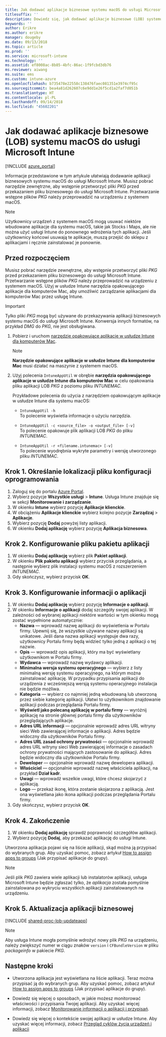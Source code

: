 ```yaml
---
title: Jak dodawać aplikacje biznesowe systemu macOS do usługi Microsoft Intune
titlesuffix: ''
description: Dowiedz się, jak dodawać aplikacje biznesowe (LOB) systemu macOS do usługi Microsoft Intune.
keywords: ''
author: Erikre
ms.author: erikre
manager: dougeby
ms.date: 09/13/2018
ms.topic: article
ms.prod: ''
ms.service: microsoft-intune
ms.technology: ''
ms.assetid: ef8008ac-8b85-4bfc-86ac-1f9fcbd3db76
ms.reviewer: aiwang
ms.suite: ems
ms.custom: intune-azure
ms.openlocfilehash: b735478e22558c138476faec081351e3974cf95c
ms.sourcegitcommit: bea4a81d262607c6e9dd1e26f5cd1a2faf7d051b
ms.translationtype: HT
ms.contentlocale: pl-PL
ms.lasthandoff: 09/14/2018
ms.locfileid: "45602201"
---
```

# <a name="how-to-add-macos-line-of-business-lob-apps-to-microsoft-intune"></a>Jak dodawać aplikacje biznesowe (LOB) systemu macOS do usługi Microsoft Intune

[!INCLUDE [azure_portal](./includes/azure_portal.md)]

Informacje przedstawione w tym artykule ułatwiają dodawanie aplikacji biznesowych systemu macOS do usługi Microsoft Intune. Musisz pobrać narzędzie zewnętrzne, aby wstępnie przetworzyć pliki *PKG* przed przekazaniem pliku biznesowego do usługi Microsoft Intune. Przetwarzanie wstępne plików *PKG* należy przeprowadzić na urządzeniu z systemem macOS.

> [!NOTE]
> Użytkownicy urządzeń z systemem macOS mogą usuwać niektóre wbudowane aplikacje dla systemu macOS, takie jak Stocks i Maps, ale nie można użyć usługi Intune do ponownego wdrożenia tych aplikacji. Jeśli użytkownicy końcowi usuwają te aplikacje, muszą przejść do sklepu z aplikacjami i ręcznie zainstalować je ponownie.

## <a name="before-your-start"></a>Przed rozpoczęciem

Musisz pobrać narzędzie zewnętrzne, aby wstępnie przetworzyć pliki *PKG* przed przekazaniem pliku biznesowego do usługi Microsoft Intune. Przetwarzanie wstępne plików *PKG* należy przeprowadzić na urządzeniu z systemem macOS. Użyj w usłudze Intune narzędzia opakowującego aplikacje dla komputerów Mac, aby umożliwić zarządzanie aplikacjami dla komputerów Mac przez usługę Intune.

> [!IMPORTANT]
> Tylko pliki *PKG* mogą być używane do przekazywania aplikacji biznesowych systemu macOS do usługi Microsoft Intune. Konwersja innych formatów, na przykład *DMG* do *PKG*, nie jest obsługiwana.

1. Pobierz i uruchom [narzędzie opakowujące aplikacje w usłudze Intune dla komputerów Mac](https://github.com/msintuneappsdk/intune-app-wrapping-tool-mac).

    > [!NOTE]
    > **Narzędzie opakowujące aplikacje w usłudze Intune dla komputerów Mac** musi działać na maszynie z systemem macOS.

2. Użyj polecenia `IntuneAppUtil` w obrębie **narzędzia opakowującego aplikacje w usłudze Intune dla komputerów Mac** w celu opakowania pliku aplikacji LOB *PKG* z poziomu pliku *INTUNEMAC*.<br>

    Przykładowe polecenia do użycia z narzędziem opakowującym aplikacje w usłudze Intune dla systemu macOS:
    
    - `IntuneAppUtil -h`<br>
    To polecenie wyświetla informacje o użyciu narzędzia.
    
    - `IntuneAppUtil -c <source_file> -o <output_file> [-v]`<br>
    To polecenie opakowuje plik aplikacji LOB *PKG* do pliku *INTUNEMAC*.
    
    - `IntuneAppUtil -r <filename.intunemac> [-v]`<br>
    To polecenie wyodrębnia wykryte parametry i wersję utworzonego pliku *INTUNEMAC*.

## <a name="step-1---specify-the-software-setup-file"></a>Krok 1. Określanie lokalizacji pliku konfiguracji oprogramowania

1. Zaloguj się do portalu [Azure Portal](https://portal.azure.com).
2. Wybierz pozycje **Wszystkie usługi** > **Intune**. Usługa Intune znajduje się w sekcji **Monitorowanie i zarządzanie**.
3. W okienku **Intune** wybierz pozycję **Aplikacje klienckie**.
4. W obciążeniu **Aplikacje klienckie** wybierz kolejno pozycje **Zarządzaj** > **Aplikacje**.
5. Wybierz pozycję **Dodaj** powyżej listy aplikacji.
6. W okienku **Dodaj aplikację** wybierz pozycję **Aplikacja biznesowa**.

## <a name="step-2---configure-the-app-package-file"></a>Krok 2. Konfigurowanie pliku pakietu aplikacji

1. W okienku **Dodaj aplikację** wybierz plik **Pakiet aplikacji**.
2. W okienku **Plik pakietu aplikacji** wybierz przycisk przeglądania, a następnie wybierz plik instalacji systemu macOS z rozszerzeniem *INTUNEMAC*.
3. Gdy skończysz, wybierz przycisk **OK**.


## <a name="step-3---configure-app-information"></a>Krok 3. Konfigurowanie informacji o aplikacji

1. W okienku **Dodaj aplikację** wybierz pozycję **Informacje o aplikacji**.
2. W okienku **Informacje o aplikacji** dodaj szczegóły swojej aplikacji. W zależności od wybranej aplikacji niektóre wartości w tym okienku mogą zostać wypełnione automatycznie:
    - **Nazwa** — wprowadź nazwę aplikacji do wyświetlenia w Portalu firmy. Upewnij się, że wszystkie używane nazwy aplikacji są unikatowe. Jeśli dana nazwa aplikacji występuje dwa razy, użytkownicy Portalu firmy będą widzieć tylko jedną z aplikacji o tej nazwie.
    - **Opis** — wprowadź opis aplikacji, który ma być wyświetlany użytkownikom w Portalu firmy.
    - **Wydawca** — wprowadź nazwę wydawcy aplikacji.
    - **Minimalna wersja systemu operacyjnego** — wybierz z listy minimalną wersję systemu operacyjnego, na którym można zainstalować aplikację. W przypadku przypisania aplikacji do urządzenia z wcześniejszą wersją systemu operacyjnego instalacja nie będzie możliwa.
    - **Kategoria** — wybierz co najmniej jedną wbudowaną lub utworzoną przez siebie kategorię aplikacji. Ułatwi to użytkownikom znajdowanie aplikacji podczas przeglądania Portalu firmy.
    - **Wyświetl jako polecaną aplikację w portalu firmy** — wyróżnij aplikację na stronie głównej portalu firmy dla użytkowników przeglądających aplikacje.
    - **Adres URL informacji** — opcjonalnie wprowadź adres URL witryny sieci Web zawierającej informacje o aplikacji. Adres będzie widoczny dla użytkowników Portalu firmy.
    - **Adres URL zasad ochrony prywatności** — opcjonalnie wprowadź adres URL witryny sieci Web zawierającej informacje o zasadach ochrony prywatności mających zastosowanie do aplikacji. Adres będzie widoczny dla użytkowników Portalu firmy.
    - **Deweloper** — opcjonalnie wprowadź nazwę dewelopera aplikacji.
    - **Właściciel** — opcjonalnie wprowadź nazwę właściciela aplikacji, na przykład **Dział kadr**.
    - **Uwagi** — wprowadź wszelkie uwagi, które chcesz skojarzyć z aplikacją.
    - **Logo** — przekaż ikonę, która zostanie skojarzona z aplikacją. Jest ona wyświetlana jako ikona aplikacji podczas przeglądania Portalu firmy.
3. Gdy skończysz, wybierz przycisk **OK**.

## <a name="step-4---finish-up"></a>Krok 4. Zakończenie

1. W okienku **Dodaj aplikację** sprawdź poprawność szczegółów aplikacji.
2. Wybierz pozycję **Dodaj**, aby przekazać aplikację do usługi Intune.

Utworzona aplikacja pojawi się na liście aplikacji, skąd można ją przypisać do wybranych grup. Aby uzyskać pomoc, zobacz artykuł [How to assign apps to groups](apps-deploy.md) (Jak przypisać aplikacje do grupy).

> [!NOTE]
> Jeśli plik *PKG* zawiera wiele aplikacji lub instalatorów aplikacji, usługa Microsoft Intune będzie zgłaszać tylko, że *aplikacja* została pomyślnie zainstalowana po wykryciu wszystkich aplikacji zainstalowanych na urządzeniu.

## <a name="step-5---update-a-line-of-business-app"></a>Krok 5. Aktualizacja aplikacji biznesowej

[!INCLUDE [shared-proc-lob-updateapp](./includes/shared-proc-lob-updateapp.md)]

> [!NOTE]
> Aby usługa Intune mogła pomyślnie wdrożyć nowy plik *PKG* na urządzeniu, należy zwiększyć numer w ciągu znaków `version` i `CFBundleVersion` w pliku *packageinfo* w pakiecie *PKG*.

## <a name="next-steps"></a>Następne kroki

- Utworzona aplikacja jest wyświetlana na liście aplikacji. Teraz można przypisać ją do wybranych grup. Aby uzyskać pomoc, zobacz artykuł [How to assign apps to groups](apps-deploy.md) (Jak przypisać aplikacje do grupy).

- Dowiedz się więcej o sposobach, w jakie możesz monitorować właściwości i przypisania Twojej aplikacji. Aby uzyskać więcej informacji, zobacz [Monitorowanie informacji o aplikacji i przypisań](apps-monitor.md).

- Dowiedz się więcej o kontekście swojej aplikacji w usłudze Intune. Aby uzyskać więcej informacji, zobacz [Przegląd cyklów życia urządzeń i aplikacji](introduction-device-app-lifecycles.md)
